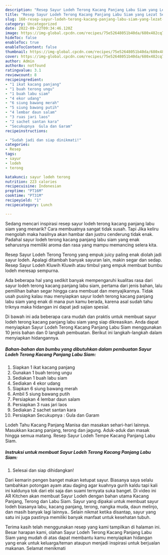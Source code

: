 ```yaml
---
description: "Resep Sayur Lodeh Terong Kacang Panjang Labu Siam yang Lezat Sekali}"
title: "Resep Sayur Lodeh Terong Kacang Panjang Labu Siam yang Lezat Sekali}"
slug: 160-resep-sayur-lodeh-terong-kacang-panjang-labu-siam-yang-lezat-sekali
category: Uncategorized
date: 2022-09-22T09:34:46.120Z
image: https://img-global.cpcdn.com/recipes/75e52648051b40da/680x482cq70/sayur-lodeh-terong-kacang-panjang-labu-siam-foto-resep-utama.jpg
hideToc: false
enableToc: true
enableTocContent: false
thumbnail: https://img-global.cpcdn.com/recipes/75e52648051b40da/680x482cq70/sayur-lodeh-terong-kacang-panjang-labu-siam-foto-resep-utama.jpg
cover: https://img-global.cpcdn.com/recipes/75e52648051b40da/680x482cq70/sayur-lodeh-terong-kacang-panjang-labu-siam-foto-resep-utama.jpg
author: Admin
authorAv: notfound
ratingvalue: 3.1
reviewcount: 8
recipeingredient:
- "1 ikat kacang panjang"
- "1 buah terong ungu"
- "1 buah labu siam"
- "4 ekor udang"
- "6 siung bawang merah"
- "5 siung bawang putih"
- "4 lembar daun salam"
- "3 ruas jari laos"
- "2 sachet santan kara"
- "Secukupnya  Gula dan Garam"
recipeinstructions:

- "Sudah jadi dan siap dinikmati!"
categories:
- Resep
tags:
- sayur
- lodeh
- terong

katakunci: sayur lodeh terong 
nutrition: 223 calories
recipecuisine: Indonesian
preptime: "PT16M"
cooktime: "PT31M"
recipeyield: "1"
recipecategory: Lunch

---
```



Sedang mencari inspirasi resep sayur lodeh terong kacang panjang labu siam yang menarik? Cara membuatnya sangat tidak susah. Tapi Jika keliru mengolah maka hasilnya akan hambar dan justru cenderung tidak enak. Padahal sayur lodeh terong kacang panjang labu siam yang enak seharusnya memiliki aroma dan rasa yang mampu memancing selera kita.


Resep Sayur Lodeh Terong Terong yang empuk juicy paling enak diolah jadi sayur lodeh. Apalagi ditambah banyak sayuran lain, makin segar dan sedap. Resep Sayur Lodeh Kluwih Kluwih atau timbul yang empuk membuat bumbu lodeh meresap sempurna.

Ada beberapa hal yang sedikit banyak mempengaruhi kualitas rasa dari sayur lodeh terong kacang panjang labu siam, pertama dari jenis bahan, lalu pemilihan bahan segar hingga cara membuat dan menyajikannya. Tidak usah pusing kalau mau menyiapkan sayur lodeh terong kacang panjang labu siam yang enak di mana pun kamu berada, karena asal sudah tahu triknya maka hidangan ini dapat jadi sajian spesial.


Di bawah ini ada beberapa cara mudah dan praktis untuk membuat sayur lodeh terong kacang panjang labu siam yang siap dikreasikan. Anda dapat menyiapkan Sayur Lodeh Terong Kacang Panjang Labu Siam menggunakan 10 jenis bahan dan 0 langkah pembuatan. Berikut ini langkah-langkah dalam menyiapkan hidangannya.

<!--inarticleads1-->

##### Bahan-bahan dan bumbu yang dibutuhkan dalam pembuatan Sayur Lodeh Terong Kacang Panjang Labu Siam:

1. Siapkan 1 ikat kacang panjang
1. Gunakan 1 buah terong ungu
1. Sediakan 1 buah labu siam
1. Sediakan 4 ekor udang
1. Siapkan 6 siung bawang merah
1. Ambil 5 siung bawang putih
1. Persiapkan 4 lembar daun salam
1. Persiapkan 3 ruas jari laos
1. Sediakan 2 sachet santan kara
1. Persiapkan Secukupnya : Gula dan Garam


Lodeh Tahu Kacang Panjang Manisa dan masakan sehari-hari lainnya. Masukkan kacang panjang, terong dan jagung. Aduk-aduk dan masak hingga semua matang. Resep Sayur Lodeh Tempe Kacang Panjang Labu Siam. 

<!--inarticleads2-->

##### Instruksi untuk membuat Sayur Lodeh Terong Kacang Panjang Labu Siam:


1. Selesai dan siap dihidangkan!

Dari kemarin pengen banget makan ketupat sayur. Biasanya saya selalu tambahkan potongan ayam atau daging agar kuahnya gurih kaldu tapi kali ini kaldunya tok dari ebi saja dan suami ternyata suka banget. Di video ini AR Kitchen akan membuat Sayur Lodeh dengan bahan utama Kacang Panjang, Terong dan Labu Siam. Sayur yang dipakai untuk membuat sayur lodeh biasanya labu, kacang panjang, terong, nangka muda, daun melinjo, dan masih banyak lagi lainnya.. Selain nikmat ketika disantap, sayur yang satu ini juga pastinya memiliki banyak manfaat untuk kesehatan tubuh. 

Terima kasih telah menggunakan resep yang kami tampilkan di halaman ini. Besar harapan kami, olahan Sayur Lodeh Terong Kacang Panjang Labu Siam yang mudah di atas dapat membantu kamu menyiapkan hidangan yang enak untuk keluarga/teman ataupun menjadi inspirasi untuk berjualan makanan. Selamat menikmati
